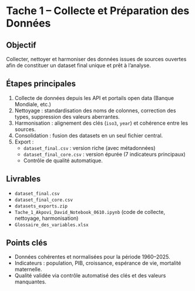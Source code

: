 # Tache 1 – Collecte et Préparation des Données

## Objectif
Collecter, nettoyer et harmoniser des données issues de sources ouvertes afin de constituer un dataset final unique et prêt à l’analyse.

## Étapes principales
1. Collecte de données depuis les API et portails open data (Banque Mondiale, etc.)
2. Nettoyage : standardisation des noms de colonnes, correction des types, suppression des valeurs aberrantes.
3. Harmonisation : alignement des clés (`iso3`, `year`) et cohérence entre les sources.
4. Consolidation : fusion des datasets en un seul fichier central.
5. Export :
   - `dataset_final.csv` : version riche (avec métadonnées)
   - `dataset_final_core.csv` : version épurée (7 indicateurs principaux)
   - Contrôle de qualité automatique.

## Livrables
- `dataset_final.csv`
- `dataset_final_core.csv`
- `datasets_exports.zip`
- `Tache_1_Akpovi_David_Notebook_0610.ipynb` (code de collecte, nettoyage, harmonisation)
- `Glossaire_des_variables.xlsx`

## Points clés
- Données cohérentes et normalisées pour la période 1960–2025.
- Indicateurs : population, PIB, croissance, espérance de vie, mortalité maternelle.
- Qualité validée via contrôle automatisé des clés et des valeurs manquantes.
